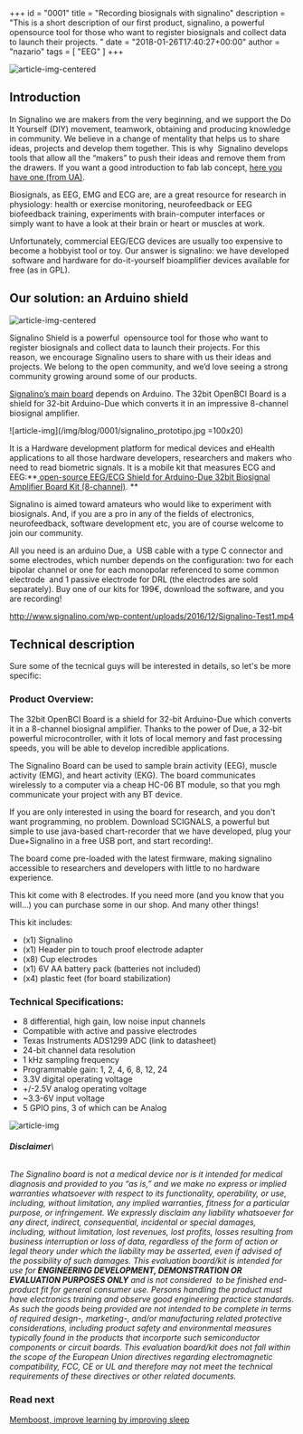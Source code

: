 +++
id = "0001"
title = "Recording biosignals with signalino"
description = "This is a short description of our first product, signalino, a powerful  opensource tool for those who want to register biosignals and collect data to launch their projects. "
date = "2018-01-26T17:40:27+00:00"
author = "nazario"
tags = [ "EEG" ]
+++

![article-img-centered](/img/blog/0001/1_600.jpg "Signalino" )


## Introduction

In Signalino we are makers from the very beginning, and we support the
Do It Yourself (DIY) movement, teamwork, obtaining and producing
knowledge in community. We believe in a change of mentality that helps
us to share ideas, projects and develop them together. This is why
 Signalino develops tools that allow all the “makers” to push their
ideas and remove them from the drawers. If you want a good introduction
to fab lab concept, [here you have one (from UA)](http://fablab.ua.es/que-es-fab-lab/).


Biosignals, as EEG, EMG and ECG are, are a great resource for research
in physiology: health or exercise monitoring, neurofeedback or EEG
biofeedback training, experiments with brain-computer interfaces or
simply want to have a look at their brain or heart or muscles at work.

Unfortunately, commercial EEG/ECG devices are usually too expensive to
become a hobbyist tool or toy. Our answer is  signalino:  we have developed  software and hardware for
do-it-yourself bioamplifier devices available for free (as in GPL). 


## Our solution: an Arduino shield

![article-img-centered](/img/blog/0001/EEG2_600.png)

Signalino Shield is a powerful  opensource tool for those who want to
register biosignals and collect data to launch their projects. For this
reason, we encourage Signalino users to share with us their ideas and
projects. We belong to the open community, and we’d love seeing a strong
community growing around some of our products.

[Signalino’s main board](http://www.signalino.com/products) depends
on Arduino. The 32bit OpenBCI Board is a shield for 32-bit Arduino-Due
which converts it in an impressive 8-channel biosignal amplifier.

![article-img](/img/blog/0001/signalino_prototipo.jpg =100x20)

It is a Hardware development platform for medical devices and eHealth
applications to all those hardware developers, researchers and makers
who need to read biometric signals. It is a mobile kit that measures ECG
and EEG:**[ open-source EEG/ECG Shield for Arduino-Due 32bit Biosignal
Amplifier Board Kit (8-channel)](http://www.signalino.com/tienda/). **

Signalino is aimed toward amateurs who would like to experiment with
biosignals. And, if you are a pro in any of the fields of electronics,
neurofeedback, software development etc, you are of course welcome to
join our community.

All you need is an arduino Due, a  USB cable with a type C connector and
some electrodes, which number depends on the configuration: two for each
bipolar channel or one for each monopolar referenced to some common
electrode  and 1 passive electrode for DRL (the electrodes are sold
separately). Buy one of our kits for 199€, download the software, and
you are recording!


<http://www.signalino.com/wp-content/uploads/2016/12/Signalino-Test1.mp4>

<!---
%<div class="youtube-container">
%            <iframe src="http://www.signalino.com/wp-content/uploads/2016/12/Signalino-Test1.mp4" frameborder="0" allowfullscreen></iframe>
%          </div>
-->
## Technical description

Sure some of the tecnical guys will be interested in details, so let's be more specific: 

### Product Overview:

The 32bit OpenBCI Board is a shield for 32-bit Arduino-Due which converts it in a 8-channel biosignal amplifier. Thanks to the power of Due, a 32-bit powerful microcontroller, with  it lots of local memory and fast processing speeds, you will be able to develop incredible applications.

The Signalino Board can be used to sample brain activity (EEG), muscle activity (EMG), and heart activity (EKG). The board communicates wirelessly to a computer via a cheap HC-06 BT module, so that you mgh communicate your project with any BT device. 

If you are only interested in using the board for research, and you don't want programming, no problem. Download SCIGNALS, a powerful but simple to use java-based chart-recorder that we have developed, plug your Due+Signalino in a free USB port, and start recording!. 

The board come pre-loaded with the latest firmware, making signalino accessible to researchers and developers with little to no hardware experience.

This kit come with 8 electrodes. If you need more (and you know that you will...) you can purchase some in our shop. And many other things!

This kit includes:
- (x1) Signalino 
- (x1) Header pin to touch proof electrode adapter
- (x8) Cup electrodes
- (x1) 6V AA battery pack (batteries not included)
- (x4) plastic feet (for board stabilization)

### Technical Specifications:

 - 8 differential, high gain, low noise input channels
 - Compatible with active and passive electrodes
 - Texas Instruments ADS1299 ADC (link to datasheet)
 - 24-bit channel data resolution
 - 1 kHz sampling frequency 
 - Programmable gain: 1, 2, 4, 6, 8, 12, 24
 - 3.3V digital operating voltage
 - +/-2.5V analog operating voltage
 - ~3.3-6V input voltage
 - 5 GPIO pins, 3 of which can be Analog

![article-img](/img/blog/0001/signalino_prototipo_600.jpg)


###### ***Disclaimer***\
*The Signalino board is not a medical device nor is it intended for medical diagnosis and provided to you “as is,” and we make no express or implied warranties whatsoever with respect to its functionality, operability, or use, including, without limitation, any implied warranties, fitness for a particular purpose, or infringement. We expressly disclaim any liability whatsoever for any direct, indirect, consequential, incidental or special damages, including, without limitation, lost revenues, lost profits, losses resulting from business interruption or loss of data, regardless of the form of action or legal theory under which the liability may be asserted, even if advised of the possibility of such damages. This evaluation board/kit is intended for use for **ENGINEERING DEVELOPMENT, DEMONSTRATION OR EVALUATION PURPOSES ONLY** and is not considered  to be finished end-product fit for general consumer use. Persons handling the product must have electronics training and observe good engineering practice standards. As such the goods being provided are not intended to be complete in terms of required design-, marketing-, and/or manufacturing related protective considerations, including product safety and environmental measures typically found in the products that incorporte such semiconductor components or circuit boards. This evaluation board/kit does not fall within the scope of the European Union directives regarding electromagnetic compatibility, FCC, CE or UL and therefore may not meet the technical requirements of these directives or other related documents.*

### Read next
[Memboost, improve learning by improving sleep](/blog/crossing-realities-ready-to-daydream/)
